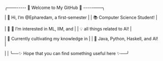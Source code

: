 
╭───----- 🌟 Welcome to My GitHub 🌟 -----───╮

|     👋 Hi, I’m @Epharedam, a first-semester  |
|         📚 Computer Science Student!         |

|    🌟 👀 I’m interested in ML, llM, and      |
|        💡 all things related to AI!          |

|    🌱 Currently cultivating my knowledge in  |
|      🌟 Java, Python, Haskell, and AI!       |

|                                           |
╰──✨ Hope that you can find something useful here ✨──╯
